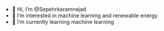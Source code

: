 - 👋 Hi, I’m @Sepehrkaramnejad
- 👀 I’m interested in machine learning and renewable energy
- 🌱 I’m currently learning machine learning

<!---
Sepehrkaramnejad/Sepehrkaramnejad is a ✨ special ✨ repository because its `README.md` (this file) appears on your GitHub profile.
You can click the Preview link to take a look at your changes.
--->
